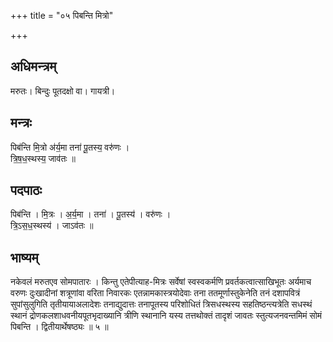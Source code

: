+++
title = "०५ पिबन्ति मित्रो"

+++
## अधिमन्त्रम्
मरुतः। बिन्दुः पूतदक्षो वा। गायत्री।

## मन्त्रः
पिब॑न्ति मि॒त्रो अ॑र्य॒मा तना॑ पू॒तस्य॒ वरु॑णः ।  
त्रि॒ष॒ध॒स्थस्य॒ जाव॑तः ॥

## पदपाठः
पिब॑न्ति । मि॒त्रः । अ॒र्य॒मा । तना॑ । पू॒तस्य॑ । वरु॑णः ।  
त्रि॒ऽस॒ध॒स्थस्य॑ । जाऽव॑तः ॥

## भाष्यम्
नकेवलं मरुतएव सोमपातारः । किन्तु एतेपीत्याह-मित्रः सर्वेषां स्वस्वकर्मणि प्रवर्तकत्वात्साखिभूतः अर्यमाच वरुणः दुःखादीनां शत्रूणांवा वरिता निवारकः एतन्नामकास्त्रयोदेवाः तना ततमूर्णास्तुकेनेति तनं दशापवित्रं सुपांसुलुगिति तृतीयायाअलादेशः तनाद्युदात्तः तनापूतस्य परिशोधितं त्रिसधस्थस्य सहतिष्ठन्त्यत्रेति सधस्थं स्थानं द्रोणकलशाधवनीयपूतभृदाख्यानि त्रीणि स्थानानि यस्य तत्तथोक्तं तादृशं जावतः स्तुत्यजनवन्तमिमं सोमं पिबन्ति । द्वितीयार्थेषष्ठ्यः ॥ ५ ॥